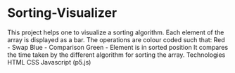 # Sorting-Visualizer
This project helps one to visualize a sorting algorithm. Each element of the array is displayed as a bar. The operations are colour coded such that:  Red - Swap Blue - Comparison Green - Element is in sorted position It compares the time taken by the different algorithm for sorting the array.  Technologies HTML CSS Javascript (p5.js)
